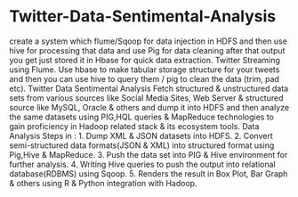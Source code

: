 # Twitter-Data-Sentimental-Analysis
create a system which flume/Sqoop for data injection in HDFS and then use hive for processing that data and use Pig for data cleaning after that output you get just stored it in Hbase for quick data extraction.  Twitter Streaming using Flume. Use hbase to make tabular storage structure for your tweets and then you can use hive to query them / pig to clean the data (trim, pad etc).  Twitter Data Sentimental Analysis  Fetch structured &amp; unstructured data sets from various sources like Social Media Sites, Web Server &amp; structured source like MySQL, Oracle &amp; others and dump it into HDFS and then analyze the same datasets using PIG,HQL queries &amp; MapReduce technologies to gain proficiency in Hadoop related stack &amp; its ecosystem tools.  Data Analysis Steps in :  1. Dump XML &amp; JSON datasets into HDFS. 2. Convert semi-structured data formats(JSON &amp; XML) into structured format using Pig,Hive &amp; MapReduce. 3. Push the data set into PIG &amp; Hive environment for further analysis. 4. Writing Hive queries to push the output into relational database(RDBMS) using Sqoop. 5. Renders the result in Box Plot, Bar Graph &amp; others using R &amp; Python integration with Hadoop.
